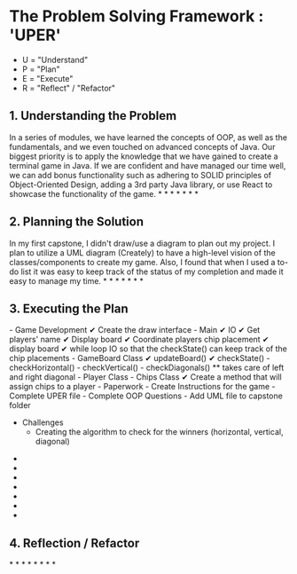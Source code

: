 <h1>The Problem Solving Framework : 'UPER'</h1>

* U = "Understand"
* P = "Plan"
* E = "Execute"
* R = "Reflect" / "Refactor"

<h2>1. Understanding the Problem</h2>
In a series of modules, we have learned the concepts of OOP, as well as the fundamentals, 
and we even touched on advanced concepts of Java. Our biggest priority is to apply the knowledge 
that we have gained to create a terminal game in Java. If we are confident and have managed our 
time well, we can add bonus functionality such as adhering to SOLID principles of Object-Oriented Design, 
adding a 3rd party Java library, or use React to showcase the functionality of the game. 
*
*
*
*
*
*
*
<h2>
    2. Planning the Solution
</h2>
In my first capstone, I didn't draw/use a diagram to plan out my project. I plan to utilize a UML diagram (Creately) 
to have a high-level vision of the classes/components to create my game. Also, I found that when I used a to-do list 
it was easy to keep track of the status of my completion and made it easy to manage my time.  
*
*
*
*
*
*
*
<h2>
    3. Executing the Plan
</h2>
- Game Development
    ✔ Create the draw interface
    - Main
        ✔ IO 
        ✔ Get players' name
        ✔ Display board
        ✔ Coordinate players chip placement 
        ✔ display board 
        ✔ while loop IO so that the checkState() can keep track of the chip placements
    - GameBoard Class
        ✔ updateBoard()
        ✔ checkState()
            - checkHorizontal()
            - checkVertical()
            - checkDiagonals()
                ** takes care of left and right diagonal
    - Player Class
    - Chips Class
        ✔ Create a method that will assign chips to a player
- Paperwork
    - Create Instructions for the game
    - Complete UPER file
    - Complete OOP Questions
    - Add UML file to capstone folder
    
- Challenges 
    - Creating the algorithm to check for the winners (horizontal, vertical, diagonal)
        
    
*
*
*
*
*
*
*
<h2>
    4. Reflection / Refactor
</h2>
*
*
*
*
*
*
*
*